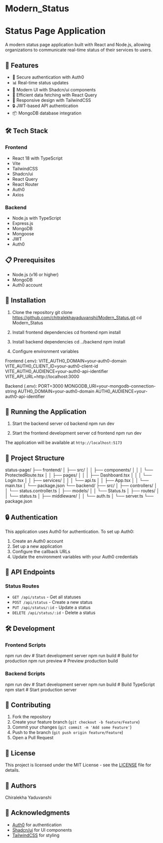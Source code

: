 # Modern_Status
 # Status Page Application

A modern status page application built with React and Node.js, allowing organizations to communicate real-time status of their services to users.

## 🚀 Features

- 🔐 Secure authentication with Auth0
- 📊 Real-time status updates
- 🎨 Modern UI with Shadcn/ui components
- 🔄 Efficient data fetching with React Query
- 📱 Responsive design with TailwindCSS
- 🔒 JWT-based API authentication
- 📦 MongoDB database integration

## 🛠️ Tech Stack

### Frontend
- React 18 with TypeScript
- Vite
- TailwindCSS
- Shadcn/ui
- React Query
- React Router
- Auth0
- Axios

### Backend
- Node.js with TypeScript
- Express.js
- MongoDB
- Mongoose
- JWT
- Auth0

## 📋 Prerequisites

- Node.js (v16 or higher)
- MongoDB
- Auth0 account

## 🔧 Installation

1. Clone the repository
git clone https://github.com/chitralekhayaduvanshi/Modern_Status.git
cd Modern_Status

2. Install frontend dependencies
cd frontend
npm install

3. Install backend dependencies
cd ../backend
npm install

4. Configure environment variables

Frontend (.env):
VITE_AUTH0_DOMAIN=your-auth0-domain
VITE_AUTH0_CLIENT_ID=your-auth0-client-id
VITE_AUTH0_AUDIENCE=your-auth0-api-identifier
VITE_API_URL=http://localhost:3000


Backend (.env):
PORT=3000
MONGODB_URI=your-mongodb-connection-string
AUTH0_DOMAIN=your-auth0-domain
AUTH0_AUDIENCE=your-auth0-api-identifier


## 🚀 Running the Application

1. Start the backend server
cd backend
npm run dev

2. Start the frontend development server
cd frontend
npm run dev


The application will be available at `http://localhost:5173`

## 📁 Project Structure
status-page/
├── frontend/
│ ├── src/
│ │ ├── components/
│ │ │ └── ProtectedRoute.tsx
│ │ ├── pages/
│ │ │ ├── Dashboard.tsx
│ │ │ └── Login.tsx
│ │ ├── services/
│ │ │ └── api.ts
│ │ ├── App.tsx
│ │ └── main.tsx
│ └── package.json
└── backend/
├── src/
│ ├── controllers/
│ │ └── status.controller.ts
│ ├── models/
│ │ └── Status.ts
│ ├── routes/
│ │ └── status.ts
│ ├── middleware/
│ │ └── auth.ts
│ └── server.ts
└── package.json


## 🔒 Authentication

This application uses Auth0 for authentication. To set up Auth0:

1. Create an Auth0 account
2. Set up a new application
3. Configure the callback URLs
4. Update the environment variables with your Auth0 credentials

## 📝 API Endpoints

### Status Routes
- `GET /api/status` - Get all statuses
- `POST /api/status` - Create a new status
- `PUT /api/status/:id` - Update a status
- `DELETE /api/status/:id` - Delete a status

## 🛠️ Development

### Frontend Scripts
npm run dev # Start development server
npm run build # Build for production
npm run preview # Preview production build

### Backend Scripts
npm run dev      # Start development server
npm run build    # Build TypeScript
npm start        # Start production server


## 🤝 Contributing

1. Fork the repository
2. Create your feature branch (`git checkout -b feature/Feature`)
3. Commit your changes (`git commit -m 'Add some Feature'`)
4. Push to the branch (`git push origin feature/Feature`)
5. Open a Pull Request

## 📄 License

This project is licensed under the MIT License - see the [LICENSE](LICENSE) file for details.

## 👥 Authors
Chiralekha Yaduvanshi

## 🙏 Acknowledgments

- [Auth0](https://auth0.com/) for authentication
- [Shadcn/ui](https://ui.shadcn.com/) for UI components
- [TailwindCSS](https://tailwindcss.com/) for styling
